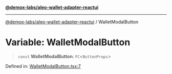 [**@demox-labs/aleo-wallet-adapter-reactui**](../README.md)

***

[@demox-labs/aleo-wallet-adapter-reactui](../README.md) / WalletModalButton

# Variable: WalletModalButton

> `const` **WalletModalButton**: `FC`\<`ButtonProps`\>

Defined in: [WalletModalButton.tsx:7](https://github.com/demox-labs/aleo-wallet-adapter/blob/818636b4a87a5b81f15303d0099057a3563c844a/packages/ui/src/WalletModalButton.tsx#L7)

